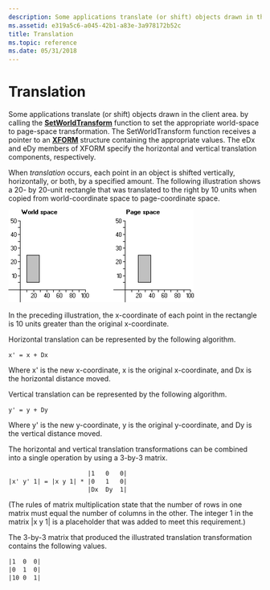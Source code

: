 ```yaml
---
description: Some applications translate (or shift) objects drawn in the client area.
ms.assetid: e319a5c6-a045-42b1-a83e-3a978172b52c
title: Translation
ms.topic: reference
ms.date: 05/31/2018
---
```


# Translation

Some applications translate (or shift) objects drawn in the client area. by calling the [**SetWorldTransform**](/windows/desktop/api/Wingdi/nf-wingdi-setworldtransform) function to set the appropriate world-space to page-space transformation. The SetWorldTransform function receives a pointer to an [**XFORM**](/windows/win32/api/wingdi/ns-wingdi-xform) structure containing the appropriate values. The eDx and eDy members of XFORM specify the horizontal and vertical translation components, respectively.

When *translation* occurs, each point in an object is shifted vertically, horizontally, or both, by a specified amount. The following illustration shows a 20- by 20-unit rectangle that was translated to the right by 10 units when copied from world-coordinate space to page-coordinate space.

![illustration showing a rectangle in one position in the world space, and in a different position in the page space](images/cstrn-09.png)

In the preceding illustration, the x-coordinate of each point in the rectangle is 10 units greater than the original x-coordinate.

Horizontal translation can be represented by the following algorithm.

``` syntax
x' = x + Dx 
```

Where x' is the new x-coordinate, x is the original x-coordinate, and Dx is the horizontal distance moved.

Vertical translation can be represented by the following algorithm.

``` syntax
y' = y + Dy 
```

Where y' is the new y-coordinate, y is the original y-coordinate, and Dy is the vertical distance moved.

The horizontal and vertical translation transformations can be combined into a single operation by using a 3-by-3 matrix.

``` syntax
                      |1   0   0| 
|x' y' 1| = |x y 1| * |0   1   0| 
                      |Dx  Dy  1| 
```

(The rules of matrix multiplication state that the number of rows in one matrix must equal the number of columns in the other. The integer 1 in the matrix \|x y 1\| is a placeholder that was added to meet this requirement.)

The 3-by-3 matrix that produced the illustrated translation transformation contains the following values.

``` syntax
|1  0  0| 
|0  1  0| 
|10 0  1| 
```

 

 



